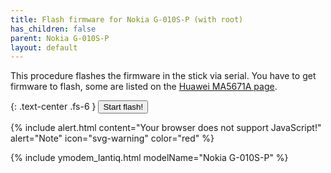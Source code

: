 ```yaml
---
title: Flash firmware for Nokia G-010S-P (with root)
has_children: false
parent: Nokia G-010S-P
layout: default
---
```


This procedure flashes the firmware in the stick via serial. You have to get firmware to flash, some are listed on the [Huawei MA5671A page](/ont-huawei-ma5671a).

{: .text-center .fs-6 }
<button id="flash-start-button" class="btn btn-blue" data-jtd-toggle="modal" data-jtd-target="#flash-modal">Start flash!</button>

<div id="flash-browser-error" style="display:none">{% include alert.html content="This browser is not compatible with the web-root procedure. See the <a href='https://developer.mozilla.org/en-US/docs/Web/API/Web_Serial_API#browser_compatibility'>Browser compatibility</a>" alert="Note"  icon="svg-warning" color="red" %}</div>
<noscript>
{% include alert.html content="Your browser does not support JavaScript!" alert="Note"  icon="svg-warning" color="red" %}
</noscript>

{% include ymodem_lantiq.html modelName="Nokia G-010S-P" %}
